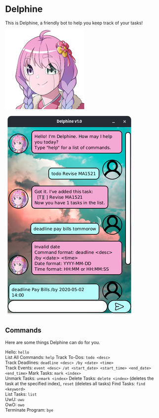 # Delphine

This is Delphine, a friendly bot to help you keep track of your tasks! 

![](src/main/resources/view/png/bot.png)

![](docs/Ui.png)

## Commands

Here are some things Delphine can do for you.

Hello: `hello`  
List All Commands: `help`
Track To-Dos: `todo <desc>`  
Track Deadlines: `deadline <desc> /by <date> <time>`  
Track Events: `event <desc> /at <start_date> <start_time> <end_date> <end_time>`
Mark Tasks: `mark <index>`  
Unmark Tasks: `unmark <index>`
Delete Tasks: `delete <index>` (deletes the task at the specified index), `reset` (deletes all tasks)
Find Tasks: `find <keyword>`  
List Tasks: `list`  
UwU: `uwu`  
OwO: `owo`  
Terminate Program: `bye`  
